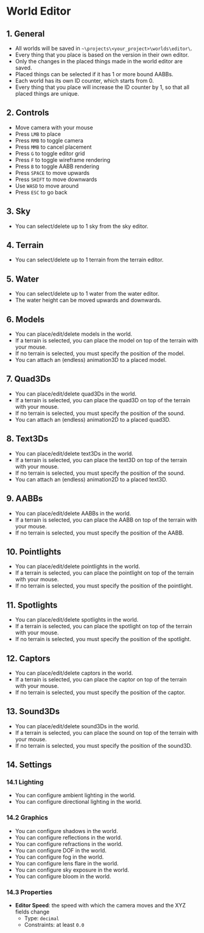 # World Editor

## 1. General

- All worlds will be saved in `~\projects\<your_project>\worlds\editor\`.
- Every thing that you place is based on the version in their own editor.
- Only the changes in the placed things made in the world editor are saved.
- Placed things can be selected if it has 1 or more bound AABBs.
- Each world has its own ID counter, which starts from 0.
- Every thing that you place will increase the ID counter by 1, so that all placed things are unique.

## 2. Controls

- Move camera with your mouse
- Press `LMB` to place
- Press `RMB` to toggle camera
- Press `MMB` to cancel placement
- Press `G` to toggle editor grid
- Press `F` to toggle wireframe rendering
- Press `B` to toggle AABB rendering
- Press `SPACE` to move upwards
- Press `SHIFT` to move downwards
- Use `WASD` to move around
- Press `ESC` to go back

## 3. Sky

- You can select/delete up to 1 sky from the sky editor.

## 4. Terrain

- You can select/delete up to 1 terrain from the terrain editor.

## 5. Water

- You can select/delete up to 1 water from the water editor.
- The water height can be moved upwards and downwards.

## 6. Models

- You can place/edit/delete models in the world.
- If a terrain is selected, you can place the model on top of the terrain with your mouse.
- If no terrain is selected, you must specify the position of the model.
- You can attach an (endless) animation3D to a placed model.

## 7. Quad3Ds

- You can place/edit/delete quad3Ds in the world.
- If a terrain is selected, you can place the quad3D on top of the terrain with your mouse.
- If no terrain is selected, you must specify the position of the sound.
- You can attach an (endless) animation2D to a placed quad3D.

## 8. Text3Ds

- You can place/edit/delete text3Ds in the world.
- If a terrain is selected, you can place the text3D on top of the terrain with your mouse.
- If no terrain is selected, you must specify the position of the sound.
- You can attach an (endless) animation2D to a placed text3D.

## 9. AABBs

- You can place/edit/delete AABBs in the world.
- If a terrain is selected, you can place the AABB on top of the terrain with your mouse.
- If no terrain is selected, you must specify the position of the AABB.

## 10. Pointlights

- You can place/edit/delete pointlights in the world.
- If a terrain is selected, you can place the pointlight on top of the terrain with your mouse.
- If no terrain is selected, you must specify the position of the pointlight.

## 11. Spotlights

- You can place/edit/delete spotlights in the world.
- If a terrain is selected, you can place the spotlight on top of the terrain with your mouse.
- If no terrain is selected, you must specify the position of the spotlight.

## 12. Captors

- You can place/edit/delete captors in the world.
- If a terrain is selected, you can place the captor on top of the terrain with your mouse.
- If no terrain is selected, you must specify the position of the captor.

## 13. Sound3Ds

- You can place/edit/delete sound3Ds in the world.
- If a terrain is selected, you can place the sound on top of the terrain with your mouse.
- If no terrain is selected, you must specify the position of the sound3D.

## 14. Settings

### 14.1 Lighting

- You can configure ambient lighting in the world.
- You can configure directional lighting in the world.

### 14.2 Graphics

- You can configure shadows in the world.
- You can configure reflections in the world.
- You can configure refractions in the world.
- You can configure DOF in the world.
- You can configure fog in the world.
- You can configure lens flare in the world.
- You can configure sky exposure in the world.
- You can configure bloom in the world.

### 14.3 Properties

- **Editor Speed**: the speed with which the camera moves and the XYZ fields change
  - Type: `decimal`
  - Constraints: at least `0.0`
